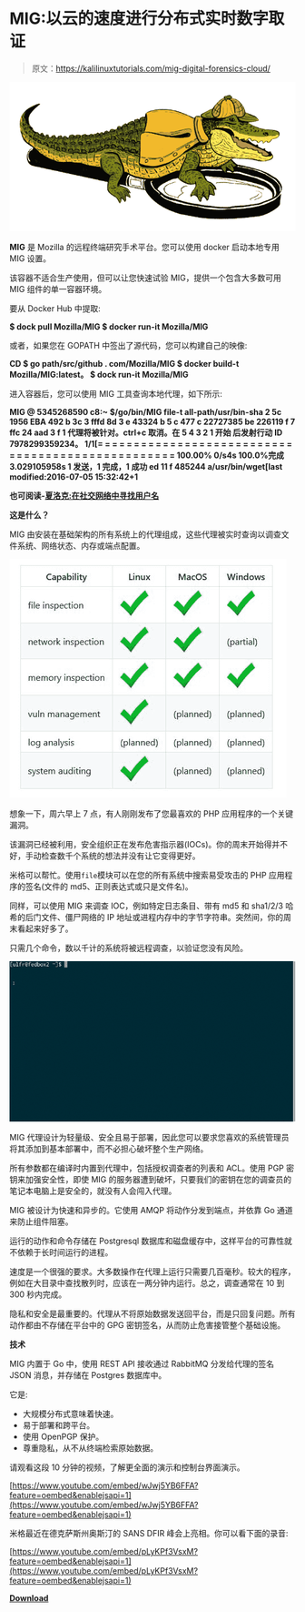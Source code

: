 # MIG:以云的速度进行分布式实时数字取证

> 原文：<https://kalilinuxtutorials.com/mig-digital-forensics-cloud/>

[![MIG : Distributed & Real Time Digital Forensics At The Speed Of The Cloud](img/8bddc251f39931aa1414daa2980f9877.png "MIG : Distributed & Real Time Digital Forensics At The Speed Of The Cloud")](https://1.bp.blogspot.com/-jVMQnaOP9yA/XR1qqjBMyVI/AAAAAAAABMs/eE8fQtlk7V0weuLgieu8D1X82zgETaSkQCLcBGAs/s1600/MIG-logo-CC-small.png)

**MIG** 是 Mozilla 的远程终端研究手术平台。您可以使用 docker 启动本地专用 MIG 设置。

该容器不适合生产使用，但可以让您快速试验 MIG，提供一个包含大多数可用 MIG 组件的单一容器环境。

要从 Docker Hub 中提取:

**$ dock pull Mozilla/MIG
$ docker run-it Mozilla/MIG**

或者，如果您在 GOPATH 中签出了源代码，您可以构建自己的映像:

**CD $ go path/src/github . com/Mozilla/MIG
$ docker build-t Mozilla/MIG:latest。
$ dock run-it Mozilla/MIG**

进入容器后，您可以使用 MIG 工具查询本地代理，如下所示:

**MIG @ 5345268590 c8:~ $/go/bin/MIG file-t all-path/usr/bin-sha 2 5c 1956 EBA 492 b 3c 3 fffd 8d 3 e 43324 b 5 c 477 c 22727385 be 226119 f 7 ffc 24 aad 3 f
1 代理将被针对。ctrl+c 取消。在 5 4 3 2 1 开始
后发射行动 ID 7978299359234。
1/1[= = = = = = = = = = = = = = = = = = = = = = = = = = = = = = = = = = = = = = = = = = = = = = = = = = 100.00% 0/s4s
100.0%完成 3.029105958s
1 发送，1 完成，1 成功
ed 11 f 485244 a/usr/bin/wget[last modified:2016-07-05 15:32:42+1**

**也可阅读-[夏洛克:在社交网络中寻找用户名](https://kalilinuxtutorials.com/sherlock-usernames-social-networks/)**

**这是什么？**

MIG 由安装在基础架构的所有系统上的代理组成，这些代理被实时查询以调查文件系统、网络状态、内存或端点配置。

![](img/f51e3110041ec258a1204ae0df0a8e4a.png)

想象一下，周六早上 7 点，有人刚刚发布了您最喜欢的 PHP 应用程序的一个关键漏洞。

该漏洞已经被利用，安全组织正在发布危害指示器(IOCs)。你的周末开始得并不好，手动检查数千个系统的想法并没有让它变得更好。

米格可以帮忙。使用`file`模块可以在您的所有系统中搜索易受攻击的 PHP 应用程序的签名(文件的 md5、正则表达式或只是文件名)。

同样，可以使用 MIG 来调查 IOC，例如特定日志条目、带有 md5 和 sha1/2/3 哈希的后门文件、僵尸网络的 IP 地址或进程内存中的字节字符串。突然间，你的周末看起来好多了。

只需几个命令，数以千计的系统将被远程调查，以验证您没有风险。

![](img/a6e12341959be760a54258dc00c6ab13.png)

MIG 代理设计为轻量级、安全且易于部署，因此您可以要求您喜欢的系统管理员将其添加到基本部署中，而不必担心破坏整个生产网络。

所有参数都在编译时内置到代理中，包括授权调查者的列表和 ACL。使用 PGP 密钥来加强安全性，即使 MIG 的服务器遭到破坏，只要我们的密钥在您的调查员的笔记本电脑上是安全的，就没有人会闯入代理。

MIG 被设计为快速和异步的。它使用 AMQP 将动作分发到端点，并依靠 Go 通道来防止组件阻塞。

运行的动作和命令存储在 Postgresql 数据库和磁盘缓存中，这样平台的可靠性就不依赖于长时间运行的进程。

速度是一个很强的要求。大多数操作在代理上运行只需要几百毫秒。较大的程序，例如在大目录中查找散列时，应该在一两分钟内运行。总之，调查通常在 10 到 300 秒内完成。

隐私和安全是最重要的。代理从不将原始数据发送回平台，而是只回复问题。所有动作都由不存储在平台中的 GPG 密钥签名，从而防止危害接管整个基础设施。

**技术**

MIG 内置于 Go 中，使用 REST API 接收通过 RabbitMQ 分发给代理的签名 JSON 消息，并存储在 Postgres 数据库中。

它是:

*   大规模分布式意味着快速。
*   易于部署和跨平台。
*   使用 OpenPGP 保护。
*   尊重隐私，从不从终端检索原始数据。

请观看这段 10 分钟的视频，了解更全面的演示和控制台界面演示。

[https://www.youtube.com/embed/wJwj5YB6FFA?feature=oembed&enablejsapi=1](https://www.youtube.com/embed/wJwj5YB6FFA?feature=oembed&enablejsapi=1)

米格最近在德克萨斯州奥斯汀的 SANS DFIR 峰会上亮相。你可以看下面的录音:

[https://www.youtube.com/embed/pLyKPf3VsxM?feature=oembed&enablejsapi=1](https://www.youtube.com/embed/pLyKPf3VsxM?feature=oembed&enablejsapi=1)

[**Download**](https://github.com/mozilla/mig)